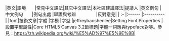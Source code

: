 |英文|語境　　|常見中文譯法|其它中文譯法|本社區建議譯法|提議人           |英文例句                    |中文例句　　|例句出處                   |舉證與考辨                               　　　　                               |反對意見|
| :- |:------ |:---------- |
|font|技術文章|字體        |字模        |字型          |jeffreybaoshenlee|Setting Font Properties     |設置字型屬性|Core HTML5 Canvas 3.2節標題|字體一詞應與typeface對等。參見：https://zh.wikipedia.org/wiki/%E5%AD%97%E5%9E%8B|

